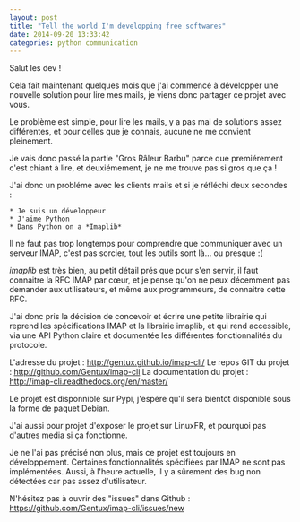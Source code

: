 ```yaml
---
layout: post
title: "Tell the world I'm developping free softwares"
date: 2014-09-20 13:33:42
categories: python communication
---
```


Salut les dev !

Cela fait maintenant quelques mois que j'ai commencé à développer une nouvelle solution pour lire mes mails, je viens
donc partager ce projet avec vous.


Le problème est simple, pour lire les mails, y a pas mal de solutions assez différentes, et pour celles que je connais,
aucune ne me convient pleinement.

Je vais donc passé la partie "Gros Râleur Barbu" parce que premiérement c'est chiant à lire, et deuxiémement, je ne me
trouve pas si gros que ça !


J'ai donc un probléme avec les clients mails et si je réfléchi deux secondes :

    * Je suis un développeur
    * J'aime Python
    * Dans Python on a *Imaplib*

Il ne faut pas trop longtemps pour comprendre que communiquer avec un serveur IMAP, c'est pas sorcier, tout les outils
sont là… ou presque :(

*imaplib* est très bien, au petit détail prés que pour s'en servir, il faut connaitre la RFC IMAP par cœur, et je
pense qu'on ne peux décemment pas demander aux utilisateurs, et même aux programmeurs, de connaitre cette RFC.

J'ai donc pris la décision de concevoir et écrire une petite librairie qui reprend les spécifications IMAP et la
librairie imaplib, et qui rend accessible, via une API Python claire et documentée les différentes fonctionnalités du
protocole.


L'adresse du projet : http://gentux.github.io/imap-cli/
Le repos GIT du projet : http://github.com/Gentux/imap-cli
La documentation du projet : http://imap-cli.readthedocs.org/en/master/

Le projet est disponnible sur Pypi, j'espére qu'il sera bientôt disponible sous la forme de paquet Debian.


J'ai aussi pour projet d'exposer le projet sur LinuxFR, et pourquoi pas d'autres media si ça fonctionne.

Je ne l'ai pas précisé non plus, mais ce projet est toujours en développement. Certaines fonctionnalités spécifiées par
IMAP ne sont pas implémentées. Aussi, à l'heure actuelle, il y a sûrement des bug non détectées car pas assez
d'utilisateur.

N'hésitez pas à ouvrir des "issues" dans Github : https://github.com/Gentux/imap-cli/issues/new
